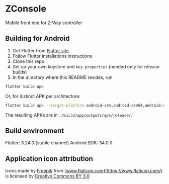 # ZConsole

Mobile front end for Z-Way controller

## Building for Android

1. Get Flutter from [Flutter site](https://flutter.io)
2. Follow Flutter installations instructions
3. Clone this repo
4. Set up your own keystore and `key.properties` (needed only for release builds)
5. In the directory where this README resides, run

```bash
flutter build apk
```

Or, for distinct APK per architecture:

```bash
flutter build apk --target-platform android-arm,android-arm64,android-x64 --split-per-abi
```

The resulting APKs are in `./build/app/outputs/apk/release/`.

## Build environment

Flutter: 3.24.0 (stable channel)
Android SDK: 34.0.0

## Application icon attribution

Icons made by [Freepik](https://www.freepik.com/) from [www.flaticon.com](https://www.flaticon.com/) 
is licensed by [Creative Commons BY 3.0](http://creativecommons.org/licenses/by/3.0/)